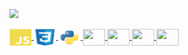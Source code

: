 <div align="direct">
  <a href="https://github.com/rafaballerini">
  <img height="250em" src="https://github-readme-stats.vercel.app/api?username=vnsantoxs&show_icons=true&theme=dark&include_all_commits=true&count_private=true"/>
</div>
</div>
<div style="display: inline_block"><br>
  <img align="center" height="30" width="40" src="https://raw.githubusercontent.com/devicons/devicon/master/icons/javascript/javascript-plain.svg">
  <img align="center" height="30" width="40" src="https://raw.githubusercontent.com/devicons/devicon/master/icons/css3/css3-original.svg">
  <img align="center" height="30" width="40" src="https://raw.githubusercontent.com/devicons/devicon/master/icons/python/python-original.svg">
  <img align="center" height="30" width="40" src="https://cdn.jsdelivr.net/gh/devicons/devicon/icons/arduino/arduino-original-wordmark.svg">
  <img align="center" height="30" width="40" src="https://cdn.jsdelivr.net/gh/devicons/devicon/icons/cplusplus/cplusplus-original.svg">
  <img align="center" height="30" width="40" src="https://cdn.jsdelivr.net/gh/devicons/devicon/icons/nodejs/nodejs-original.svg"> 
  <img align="center" height="30" width="40" src="https://cdn.jsdelivr.net/gh/devicons/devicon/icons/github/github-original.svg">      
</div>
  
